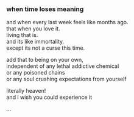### when time loses meaning



and when every last week feels like months ago.\
that when you love it.\
living that is.\
and its like immortality. \
except its not a curse this time.

add that to being on your own,\
independent of any lethal addictive chemical \
or any poisoned chains\
or any soul crushing expectations from yourself

literally heaven!\
and i wish you could experience it





...